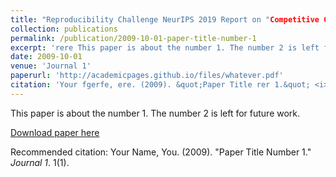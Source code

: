 ```yaml
---
title: "Reproducibility Challenge NeurIPS 2019 Report on "Competitive Gradient Descent""
collection: publications
permalink: /publication/2009-10-01-paper-title-number-1
excerpt: 'rere This paper is about the number 1. The number 2 is left for future work.'
date: 2009-10-01
venue: 'Journal 1'
paperurl: 'http://academicpages.github.io/files/whatever.pdf'
citation: 'Your fgerfe, ere. (2009). &quot;Paper Title rer 1.&quot; <i>reer 1</i>. 1(1).'
---
```

This paper is about the number 1. The number 2 is left for future work.

[Download paper here](http://academicpages.github.io/files/paper1.pdf)

Recommended citation: Your Name, You. (2009). "Paper Title Number 1." <i>Journal 1</i>. 1(1).